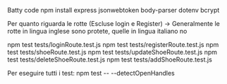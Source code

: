 Batty code
npm install express jsonwebtoken body-parser dotenv bcrypt


Per quanto riguarda le rotte (Escluse login e Register) -> Generalmente le rotte in lingua inglese sono protete, quelle in lingua italiano no

npm test tests/loginRoute.test.js
npm test tests/registerRoute.test.js
npm test tests/shoeRoute.test.js
npm test tests/updateShoeRoute.test.js
npm test tests/deleteShoeRoute.test.js
npm test tests/addShoeRoute.test.js

Per eseguire tutti i test:
npm test -- --detectOpenHandles
